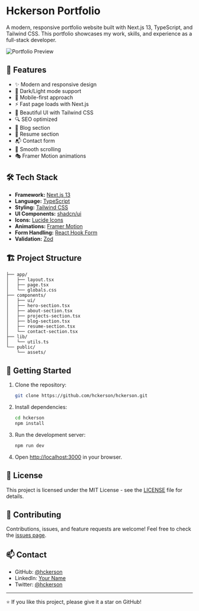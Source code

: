 # Hckerson Portfolio

A modern, responsive portfolio website built with Next.js 13, TypeScript, and Tailwind CSS. This portfolio showcases my work, skills, and experience as a full-stack developer.

![Portfolio Preview](https://res.cloudinary.com/hckerson/image/upload/f_auto,q_auto/v1/profile/hckerson?_a=BAMABkUq0)

## 🚀 Features

- ✨ Modern and responsive design
- 🌙 Dark/Light mode support
- 📱 Mobile-first approach
- ⚡ Fast page loads with Next.js
- 🎨 Beautiful UI with Tailwind CSS
- 🔍 SEO optimized
- 📝 Blog section
- 📄 Resume section
- 📬 Contact form
- 🎯 Smooth scrolling
- 🎭 Framer Motion animations

## 🛠️ Tech Stack

- **Framework:** [Next.js 13](https://nextjs.org/)
- **Language:** [TypeScript](https://www.typescriptlang.org/)
- **Styling:** [Tailwind CSS](https://tailwindcss.com/)
- **UI Components:** [shadcn/ui](https://ui.shadcn.com/)
- **Icons:** [Lucide Icons](https://lucide.dev/)
- **Animations:** [Framer Motion](https://www.framer.com/motion/)
- **Form Handling:** [React Hook Form](https://react-hook-form.com/)
- **Validation:** [Zod](https://zod.dev/)

## 🏗️ Project Structure

```
├── app/
│   ├── layout.tsx
│   ├── page.tsx
│   └── globals.css
├── components/
│   ├── ui/
│   ├── hero-section.tsx
│   ├── about-section.tsx
│   ├── projects-section.tsx
│   ├── blog-section.tsx
│   ├── resume-section.tsx
│   └── contact-section.tsx
├── lib/
│   └── utils.ts
└── public/
    └── assets/
```

## 🚀 Getting Started

1. Clone the repository:

   ```bash
   git clone https://github.com/hckerson/hckerson.git
   ```

2. Install dependencies:

   ```bash
   cd hckerson
   npm install
   ```

3. Run the development server:

   ```bash
   npm run dev
   ```

4. Open [http://localhost:3000](http://localhost:3000) in your browser.

## 📝 License

This project is licensed under the MIT License - see the [LICENSE](LICENSE) file for details.

## 🤝 Contributing

Contributions, issues, and feature requests are welcome! Feel free to check the [issues page](https://github.com/yourusername/hckerson/issues).

## 📫 Contact

- GitHub: [@hckerson](https://github.com/hckerson)
- LinkedIn: [Your Name](https://linkedin.com/in/hckerson)
- Twitter: [@hckerson](https://twitter.com/hckerson)

---

⭐️ If you like this project, please give it a star on GitHub!
